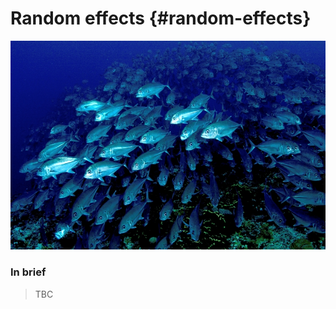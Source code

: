 # Random effects {#random-effects}



![Image: [Wikimedia](https://en.wikipedia.org/wiki/Shoaling_and_schooling#/media/File:School_jacks_klein.JPG)](images/School_jacks_klein.JPG)




### In brief

> TBC
